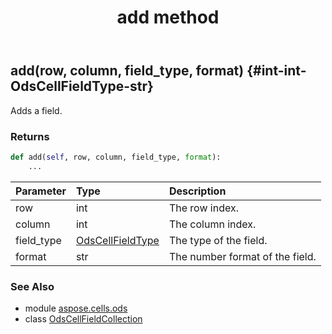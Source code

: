 ﻿---
title: add method
second_title: Aspose.Cells for Python via .NET API References
description: 
type: docs
weight: 20
url: /aspose.cells.ods/odscellfieldcollection/add/
is_root: false
---

## add(row, column, field_type, format) {#int-int-OdsCellFieldType-str}

Adds a field.


### Returns 





```python
def add(self, row, column, field_type, format):
    ...
```


| Parameter | Type | Description |
| :- | :- | :- |
| row | int | The row index. |
| column | int | The column index. |
| field_type | [OdsCellFieldType](/cells/python-net/aspose.cells.ods/odscellfieldtype) | The type of the field. |
| format | str | The number format of the field. |



### See Also
* module [aspose.cells.ods](../../)
* class [OdsCellFieldCollection](/cells/python-net/aspose.cells.ods/odscellfieldcollection)
